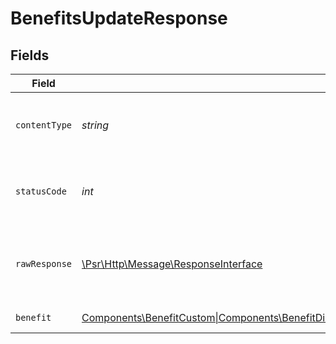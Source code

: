 # BenefitsUpdateResponse


## Fields

| Field                                                                                                                                                                                                                        | Type                                                                                                                                                                                                                         | Required                                                                                                                                                                                                                     | Description                                                                                                                                                                                                                  |
| ---------------------------------------------------------------------------------------------------------------------------------------------------------------------------------------------------------------------------- | ---------------------------------------------------------------------------------------------------------------------------------------------------------------------------------------------------------------------------- | ---------------------------------------------------------------------------------------------------------------------------------------------------------------------------------------------------------------------------- | ---------------------------------------------------------------------------------------------------------------------------------------------------------------------------------------------------------------------------- |
| `contentType`                                                                                                                                                                                                                | *string*                                                                                                                                                                                                                     | :heavy_check_mark:                                                                                                                                                                                                           | HTTP response content type for this operation                                                                                                                                                                                |
| `statusCode`                                                                                                                                                                                                                 | *int*                                                                                                                                                                                                                        | :heavy_check_mark:                                                                                                                                                                                                           | HTTP response status code for this operation                                                                                                                                                                                 |
| `rawResponse`                                                                                                                                                                                                                | [\Psr\Http\Message\ResponseInterface](https://www.php-fig.org/psr/psr-7/#33-psrhttpmessageresponseinterface)                                                                                                                 | :heavy_check_mark:                                                                                                                                                                                                           | Raw HTTP response; suitable for custom response parsing                                                                                                                                                                      |
| `benefit`                                                                                                                                                                                                                    | [Components\BenefitCustom\|Components\BenefitDiscord\|Components\BenefitGitHubRepository\|Components\BenefitDownloadables\|Components\BenefitLicenseKeys\|Components\BenefitMeterCredit\|null](../../Models/Components/Benefit.md) | :heavy_minus_sign:                                                                                                                                                                                                           | Benefit updated.                                                                                                                                                                                                             |